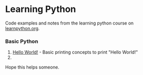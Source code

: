 # Learning Python
Code examples and notes from the learning python course on [learnpython.org](www.learnpython.org).

### Basic Python

1. [Hello World!]() - Basic printing concepts to print "Hello World!"
2. ​

Hope this helps someone.